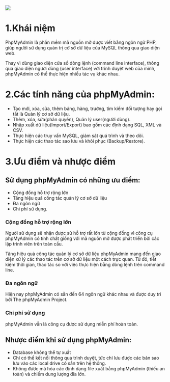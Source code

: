 <img src="https://wiki.tino.org/wp-content/uploads/2019/01/pma-logo-1024x512.jpg">

# 1.Khái niệm
PhpMyAdmin là phần mềm mã nguồn mở được viết bằng ngôn ngữ PHP, giúp người sử dụng quản trị cở sở dữ liệu của MySQL thông qua giao diện web.

Thay vì dùng giao diện cửa sổ dòng lệnh (command line interface), thông qua giao diện người dùng (user interface) với trình duyệt web của mình, phpMyAdmin có thể thực hiện nhiều tác vụ khác nhau. 

# 2.Các tính năng của phpMyAdmin:
+ Tạo mới, xóa, sửa, thêm bảng, hàng, trường, tìm kiếm đối tượng hay gọi tắt là Quản lý cơ sở dữ liệu.
+ Thêm, xóa, sửa(phân quyền), Quản lý user(người dùng). 
+ Nhập xuất dữ liệu(Import/Export) bao gồm các định dạng SQL, XML và CSV.
+ Thực hiện các truy vấn MySQL, giám sát quá trình và theo dõi.
+ Thực hiện các thao tác sao lưu và khôi phục (Backup/Restore). 

# 3.Ưu điểm và nhược điểm
## Sử dụng phpMyAdmin có những ưu điểm:
+ Cộng đồng hỗ trợ rộng lớn
+ Tăng hiệu quả công tác quản lý cơ sở dữ liệu
+ Đa ngôn ngữ
+ Chi phí sử dụng. 

### Cộng đồng hỗ trợ rộng lớn
Người sử dụng sẽ nhận được sử hỗ trợ rất lớn từ cộng đồng vì công cụ phpMyAdmin có tính chất giống với mã nguồn mở được phát triển bởi các lập trình viên trên toàn cầu. 

Tăng hiệu quả công tác quản lý cơ sở dữ liệu
phpMyAdmin mang đến giao diện xử lý các thao tác trên cơ sở dữ liệu một cách trực quan. Từ đó, tiết kiệm thời gian, thao tác so với việc thực hiện bằng dòng lệnh trên command line.

### Đa ngôn ngữ
Hiện nay phpMyAdmin có sẵn đến 64 ngôn ngữ khác nhau và được duy trì bởi The phpMyAdmin Project. 

### Chi phí sử dụng
phpMyAdmin vẫn là công cụ được sử dụng miễn phí hoàn toàn.

## Nhược điểm khi sử dụng phpMyAdmin:
+ Database không thể tự xuất
+ Chỉ có thể kết nối thông qua trình duyệt, tức chỉ lưu được các bản sao lưu vào các local drive có sẵn trên hệ thống.
+ Không được mã hóa các định dạng file xuất bằng phpMyAdmin (thiếu an toàn) và chiếm dung lượng đĩa lớn.



